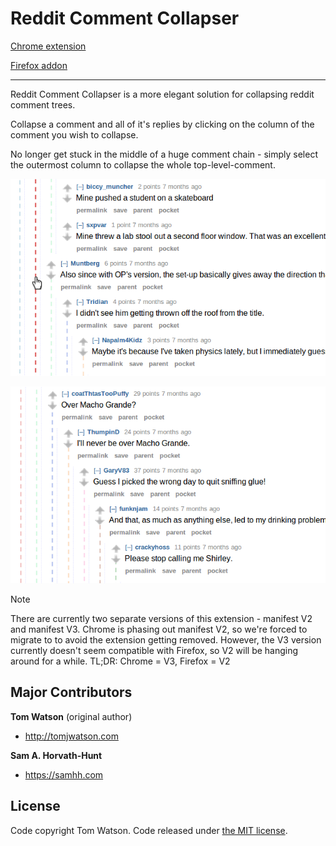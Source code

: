 # Reddit Comment Collapser

[Chrome extension](https://chrome.google.com/webstore/detail/reddit-comment-collapser/njmimaecgocggclbecipdimilidimlpl)

[Firefox addon](https://addons.mozilla.org/en-GB/firefox/addon/reddit_comment_collapser/)

---

Reddit Comment Collapser is a more elegant solution for collapsing reddit comment trees.

Collapse a comment and all of it's replies by clicking on the column of the comment you wish to collapse.

No longer get stuck in the middle of a huge comment chain - simply select the outermost column to collapse the whole top-level-comment.

![Screenshot1](manifest-v3/image/screenshot2.png)

![Screenshot2](manifest-v3/image/screenshot1.png)

> [!NOTE]  
> There are currently two separate versions of this extension - manifest V2 and manifest V3.
> Chrome is phasing out manifest V2, so we're forced to migrate to to avoid the extension getting removed. However, the V3 version currently doesn't seem compatible with Firefox, so V2 will be hanging around for a while.
> TL;DR: Chrome = V3, Firefox = V2

## Major Contributors

**Tom Watson** (original author)

- <http://tomjwatson.com>

**Sam A. Horvath-Hunt**

- <https://samhh.com>

## License

Code copyright Tom Watson. Code released under [the MIT license](LICENSE.txt).
